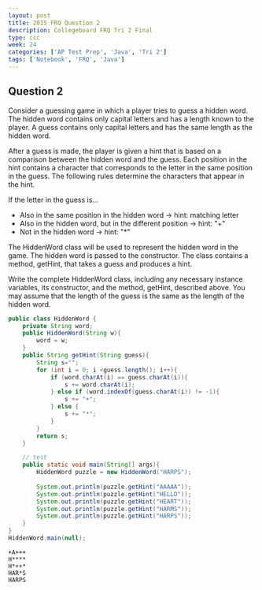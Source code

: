 ```yaml
---
layout: post
title: 2015 FRQ Question 2
description: Collegeboard FRQ Tri 2 Final
type: ccc
week: 24
categories: ['AP Test Prep', 'Java', 'Tri 2']
tags: ['Notebook', 'FRQ', 'Java']
---
```


## Question 2
Consider a guessing game in which a player tries to guess a hidden word. The hidden word contains only capital letters and has a length known to the player. A guess contains only capital letters and has the same length as the hidden word.

After a guess is made, the player is given a hint that is based on a comparison between the hidden word and the guess. Each position in the hint contains a character that corresponds to the letter in the same position in the guess. The following rules determine the characters that appear in the hint.

If the letter in the guess is...
- Also in the same position in the hidden word -> hint: matching letter
- Also in the hidden word, but in the different position -> hint: "+"
- Not in the hidden word -> hint: "*"

The HiddenWord class will be used to represent the hidden word in the game. The hidden word is passed to the constructor. The class contains a method, getHint, that takes a guess and produces a hint.

Write the complete HiddenWord class, including any necessary instance variables, its constructor, and the method, getHint, described above. You may assume that the length of the guess is the same as the length of the hidden word.


```java
public class HiddenWord {
    private String word;
    public HiddenWord(String w){
        word = w;
    }
    public String getHint(String guess){
        String s="";
        for (int i = 0; i <guess.length(); i++){
            if (word.charAt(i) == guess.charAt(i)){
                s += word.charAt(i);
            } else if (word.indexOf(guess.charAt(i)) != -1){
                s += "+";
            } else {
                s += "*";
            }
        }
        return s;
    }

    // test
    public static void main(String[] args){
        HiddenWord puzzle = new HiddenWord("HARPS");
        
        System.out.println(puzzle.getHint("AAAAA"));
        System.out.println(puzzle.getHint("HELLO"));
        System.out.println(puzzle.getHint("HEART"));
        System.out.println(puzzle.getHint("HARMS"));
        System.out.println(puzzle.getHint("HARPS"));
    }
}
HiddenWord.main(null);
```

    +A+++
    H****
    H*++*
    HAR*S
    HARPS

